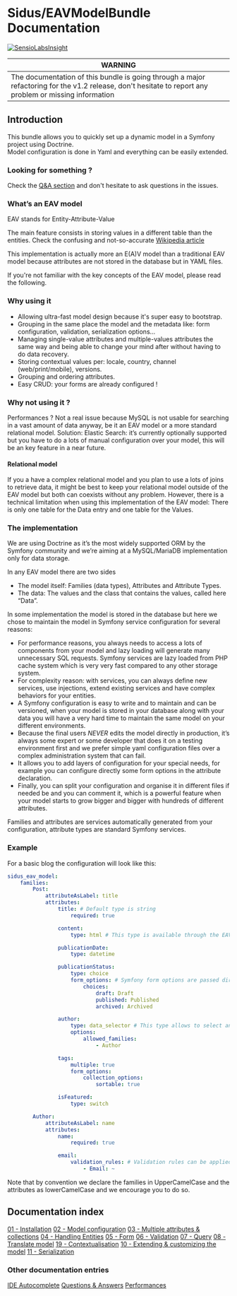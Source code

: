 Sidus/EAVModelBundle Documentation
==================================

[![SensioLabsInsight](https://insight.sensiolabs.com/projects/621ec123-268d-4a6b-a1d0-03a1e4e84b48/big.png)](https://insight.sensiolabs.com/projects/621ec123-268d-4a6b-a1d0-03a1e4e84b48)

| WARNING |
| ------- |
| The documentation of this bundle is going through a major refactoring for the v1.2 release, don't hesitate to report any problem or missing information |

## Introduction
This bundle allows you to quickly set up a dynamic model in a Symfony project using Doctrine.  
Model configuration is done in Yaml and everything can be easily extended.

### Looking for something ?
Check the  [Q&A section](Documentation/200-questions.md) and don't hesitate to ask questions in the issues.

### What’s an EAV model
EAV stands for Entity-Attribute-Value

The main feature consists in storing values in a different table than the entities.
Check the confusing and not-so-accurate
[Wikipedia article](https://en.wikipedia.org/wiki/Entity%E2%80%93attribute%E2%80%93value_model)

This implementation is actually more an E(A)V model than a traditional EAV model because attributes are not stored in
the database but in YAML files.

If you're not familiar with the key concepts of the EAV model, please read the following.

### Why using it
- Allowing ultra-fast model design because it's super easy to bootstrap.
- Grouping in the same place the model and the metadata like: form configuration, validation, serialization options...
- Managing single-value attributes and multiple-values attributes the same way and being able to change your mind after
without having to do data recovery.
- Storing contextual values per: locale, country, channel (web/print/mobile), versions.
- Grouping and ordering attributes.
- Easy CRUD: your forms are already configured !

### Why not using it ?
Performances ? Not a real issue because MySQL is not usable for searching in a vast amount of data anyway, be it an EAV
model or a more standard relational model. Solution: Elastic Search: it’s currently optionally supported but you have
to do a lots of manual configuration over your model, this will be an key feature in a near future.

#### Relational model

If you a have a complex relational model and you plan to use a lots of joins to retrieve data, it might be best to keep
your relational model outside of the EAV model but both can coexists without any problem. However, there is a technical
limitation when using this implementation of the EAV model: There is only one table for the Data entry and one table for
the Values.

### The implementation
We are using Doctrine as it’s the most widely supported ORM by the Symfony community and we’re aiming at a MySQL/MariaDB
implementation only for data storage.

In any EAV model there are two sides
- The model itself: Families (data types), Attributes and Attribute Types.
- The data: The values and the class that contains the values, called here “Data”.

In some implementation the model is stored in the database but here we chose to maintain the model in Symfony service
configuration for several reasons:

- For performance reasons, you always needs to access a lots of components from your model and lazy loading will
generate many unnecessary SQL requests. Symfony services are lazy loaded from PHP cache system which is very very
fast compared to any other storage system.
- For complexity reason: with services, you can always define new services, use injections, extend existing services
and have complex behaviors for your entities.
- A Symfony configuration is easy to write and to maintain and can be versioned, when your model is stored in your
database along with your data you will have a very hard time to maintain the same model on your different environments.
- Because the final users *NEVER* edits the model directly in production, it’s always some expert or some developer
that does it on a testing environment first and we prefer simple yaml configuration files over a complex administration
system that can fail.
- It allows you to add layers of configuration for your special needs, for example you can configure directly some form
options in the attribute declaration.
- Finally, you can split your configuration and organise it in different files if needed be and you can comment it,
which is a powerful feature when your model starts to grow bigger and bigger with hundreds of different attributes.

Families and attributes are services automatically generated from your configuration, attribute types are standard
Symfony services.

### Example
For a basic blog the configuration will look like this:

````yaml
sidus_eav_model:
    families:
        Post:
            attributeAsLabel: title
            attributes:
                title: # Default type is string
                    required: true

                content:
                    type: html # This type is available through the EAVBootstrapBundle

                publicationDate:
                    type: datetime

                publicationStatus:
                    type: choice
                    form_options: # Symfony form options are passed directly
                        choices:
                            draft: Draft
                            published: Published
                            archived: Archived

                author:
                    type: data_selector # This type allows to select an other entity inside the EAV model
                    options:
                        allowed_families:
                            - Author

                tags:
                    multiple: true
                    form_options:
                        collection_options:
                            sortable: true

                isFeatured:
                    type: switch

        Author:
            attributeAsLabel: name
            attributes:
                name:
                    required: true

                email:
                    validation_rules: # Validation rules can be applied directly in the model
                        - Email: ~
````

Note that by convention we declare the families in UpperCamelCase and the attributes as lowerCamelCase and we encourage
you to do so.

## Documentation index

[01 - Installation](Documentation/01-install.md)
[02 - Model configuration](Documentation/02-model.md)
[03 - Multiple attributes & collections](Documentation/03-multiple.md)
[04 - Handling Entities](Documentation/04-entities.md)
[05 - Form](Documentation/05-form.md)
[06 - Validation](Documentation/06-validate.md)
[07 - Query](Documentation/07-query.md)
[08 - Translate model](Documentation/08-translate.md)
[19 - Contextualisation](Documentation/09-context.md)
[10 - Extending & customizing the model](Documentation/10-extend.md)
[11 - Serialization](Documentation/11-serialize.md)

### Other documentation entries
[IDE Autocomplete](Documentation/100-ide_autocomplete.md)
[Questions & Answers](Documentation/200-questions.md)
[Performances](Documentation/300-performances.md)
